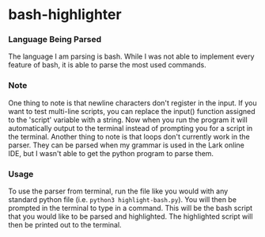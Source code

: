 # bash-highlighter

### Language Being Parsed

The language I am parsing is bash. While I was not able to implement every feature of bash, it is able to parse the most used commands.

### Note
One thing to note is that newline characters don't register in the input. If you want to test multi-line scripts, you can replace the input() function assigned to the 'script' variable with a string. Now when you run the program it will automatically output to the terminal instead of prompting you for a script in the terminal. Another thing to note is that loops don't currently work in the parser. They can be parsed when my grammar is used in the Lark online IDE, but I wasn't able to get the python program to parse them.

### Usage

To use the parser from terminal, run the file like you would with any standard python file (i.e. ```python3 highlight-bash.py```).
You will then be prompted in the terminal to type in a command. This will be the bash script that you would like to be parsed and highlighted.
The highlighted script will then be printed out to the terminal.
